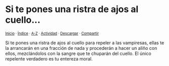 # Si te pones una ristra de ajos al cuello...
<sup>[Inicio](../../../../index.md) · [Índice](../../../../indices/reflexiones.md) · [A-Z](../../../../indices/alfabetico.md) · [Actividad](../../../../indices/actividad.md) · <a href="../../../../contenido/s/i/t/si-te-pones-una-ristra.html" download="jucardus-si-te-pones-una-ristra.html">Descargar</a> · [Compartir](https://x.com/intent/tweet?text=Reflexiones%3A%20Si%20te%20pones%20una%20ristra%20de%20ajos%20al%20cuello...%0A%E2%86%92%20https%3A%2F%2Fjucardus.github.io%2Fcontenido%2Fs%2Fi%2Ft%2Fsi-te-pones-una-ristra.html%0A%0A%23rflxns_jucardus%0A%40jucardus)</sup>

Si te pones una ristra de ajos al cuello para repeler a las vampiresas, ellas te la arrancarán en una fracción de nada y procederán a hacer un aliño con ellos, mezclándolos con la sangre que te chuparán del cuello. El único repelente verdadero es tu entereza moral.
